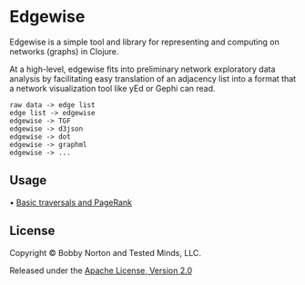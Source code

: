 # Edgewise

Edgewise is a simple tool and library for representing and computing on networks (graphs) in Clojure.

At a high-level, edgewise fits into preliminary network exploratory data analysis by facilitating
easy translation of an adjacency list into a format that a network visualization tool like yEd or Gephi
can read.

```
raw data -> edge list
edge list -> edgewise
edgewise -> TGF
edgewise -> d3json
edgewise -> dot
edgewise -> graphml
edgewise -> ...
```

## Usage

• [Basic traversals and PageRank](http://viewer.gorilla-repl.org/view.html?source=github&user=bobbyno&repo=edgewise&path=test/edgewise/pagerank_test.clj)


## License

Copyright © Bobby Norton and Tested Minds, LLC.

Released under the [Apache License, Version 2.0](./LICENSE.txt)
